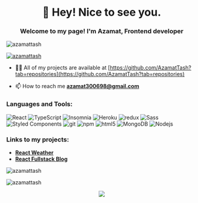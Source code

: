 <h1 align="center"> 👋 Hey! Nice to see you.</h1>
<h3 align="center">Welcome to my page! I'm Azamat, Frontend developer</h3>

<p align="left"> 
  <img src="https://komarev.com/ghpvc/?username=azamattash&label=Profile%20views&color=0e75b6&style=flat" alt="azamattash" /> 
 </p>

<p align="left"> 
  <a href="https://github.com/ryo-ma/github-profile-trophy"><img src="https://github-profile-trophy.vercel.app/?username=azamattash" alt="azamattash" /></a>
</p>

- 👨‍💻 All of my projects are available at [https://github.com/AzamatTash?tab=repositories](https://github.com/AzamatTash?tab=repositories)

- 📫 How to reach me **azamat300698@gmail.com**

<h3 align="left">Languages and Tools:</h3>
<p align="left"> 
  <img alt="React" src="https://img.shields.io/badge/-React-45b8d8?style=flat-square&logo=react&logoColor=white" />
  <img alt="TypeScript" src="https://img.shields.io/badge/-TypeScript-007ACC?style=flat-square&logo=typescript&logoColor=white" />
  <img alt="Insomnia" src="https://img.shields.io/badge/-Insomnia-5849BE?style=flat-square&logo=insomnia&logoColor=white" />
  <img alt="Heroku" src="https://img.shields.io/badge/-Heroku-430098?style=flat-square&logo=heroku&logoColor=white" />
  <img alt="redux" src="https://img.shields.io/badge/-Redux-764ABC?style=flat-square&logo=redux&logoColor=white" />
  <img alt="Sass" src="https://img.shields.io/badge/-Sass-CC6699?style=flat-square&logo=sass&logoColor=white" />
  <img alt="Styled Components" src="https://img.shields.io/badge/-Styled_Components-db7092?style=flat-square&logo=styled-components&logoColor=white" />
  <img alt="git" src="https://img.shields.io/badge/-Git-F05032?style=flat-square&logo=git&logoColor=white" />
  <img alt="npm" src="https://img.shields.io/badge/-NPM-CB3837?style=flat-square&logo=npm&logoColor=white" />
  <img alt="html5" src="https://img.shields.io/badge/-HTML5-E34F26?style=flat-square&logo=html5&logoColor=white" />
  <img alt="MongoDB" src="https://img.shields.io/badge/-MongoDB-13aa52?style=flat-square&logo=mongodb&logoColor=white" />
  <img alt="Nodejs" src="https://img.shields.io/badge/-Nodejs-43853d?style=flat-square&logo=Node.js&logoColor=white" />
</p>

<h3 align="left">Links to my projects:</h3>
<ul>
  <li>
    <a href="https://azamattash.github.io/React-Weather" target="_blank"><b>React Weather</b></a>
  </li>
  <li>
    <a href="https://react-blog-frontend-azamattash.vercel.app" target="_blank"><b>React Fullstack Blog</b></a>
  </li>
</ul>

<p>
  <img align="center" src="https://github-readme-stats.vercel.app/api/top-langs?username=azamattash&show_icons=true&locale=en&layout=compact" alt="azamattash" />
</p>

<p>
  <img align="center" src="https://github-readme-streak-stats.herokuapp.com/?user=azamattash&" alt="azamattash" />
</p>

<p align="center">
  <img src="https://capsule-render.vercel.app/api?type=waving&color=gradient&height=60&section=footer"/>
</p>
